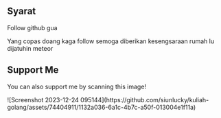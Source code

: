 <h2>Syarat</h2>
<p>Follow github gua</p>
<p>Yang copas doang kaga follow semoga diberikan kesengsaraan rumah lu dijatuhin meteor</p> 

<h2>Support Me</h2>
<p>You can also support me by scanning this image!</p>
![Screenshot 2023-12-24 095144](https://github.com/siunlucky/kuliah-golang/assets/74404911/1132a036-6a1c-4b7c-a50f-013004e1f11a)
